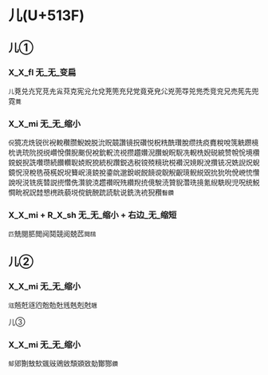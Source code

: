 # 儿(U+513F)

## 儿①

### X_X_fl 无_无_变扁
`儿`萒兑灮䆓莌圥㝸萖克宪兊允兌茺篼充兒党竟兗皃尣兇蔸㝶兕兠禿竞兖兄売筅先兜霓`䔔`

### X_X_mi 无_无_缩小
`㑆`獍㓍烍锐㣞䘽䡚穳臜鯢娧脱沇贶竸讚镜拀礸悦柷䊁酰瓚脫缵㧥痥麑稅哾箲䚚躜樈㭇诜珫阭捝䌼巑悅儹腉䬈倪裞鈗軦㳘祱攒趲㜺淣臢蛻眖䮘冼輗㭠婗䂱綂赞帨恱境欑鎲蜕掜詵囋瓒続饡䡽聣娔貺㹸統棿躦鋭选税镋殑糡玧棁襸況㜔睨涗攢铳况姺誽炾蜺鏡怳渷梲毨䓲㮱㚾堄籫岲滰鋴挩鍌䦾邈銳㟋䬽䭗谠鶃觬齯璄鲵綐㒭抁狁吮侻㟅㤝㦫說唲涚铣㾌㬱説㨮㦧侁灒貌㳳趱禶㫛㱡纘䍲㧤傹駾涜贊貎濳珗摬氪䋩駪晲児呪统鮵㦦㽙祝詋龳㦝橷跣藐㙂傥銃䣴䟲読馻说銑洗䘪猊䂎`䰖鑽`

### X_X_mi + R_X_sh 无_无_缩小 + 右边_无_缩短
`匹`兟閱䏘閲阋鬩競阅兢苉`䦧鴄`

## 儿②

### X_X_mi 无_无_缩小
`尩`兡兛䝇尦兝勊兙毤兞剋尅`兣`

儿③

### X_X_mi 无_无_缩小
`䢾`郳劗㪇㰫䬇㪒鶂敓頹䫄敚勀酇酂`鑽`